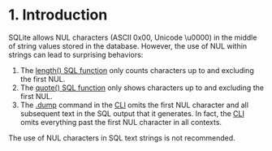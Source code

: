 # 1\. Introduction



SQLite allows NUL characters (ASCII 0x00, Unicode \\u0000\) in the middle
of string values stored in the database. However, the use of NUL within
strings can lead to surprising behaviors:



1. The [length() SQL function](lang_corefunc.html#length) only counts characters up to and excluding
the first NUL.
2. The [quote() SQL function](lang_corefunc.html#quote) only shows characters up to and excluding
the first NUL.
3. The [.dump](cli.html#dump) command in the [CLI](cli.html) omits the first NUL character and all
subsequent text in the SQL output that it generates. In fact, the
[CLI](cli.html) omits everything past the first NUL character in all contexts.



The use of NUL characters in SQL text strings is not recommended.



